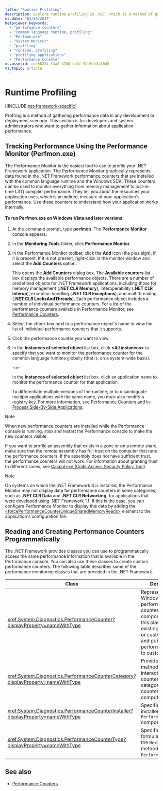 ```yaml
---
title: "Runtime Profiling"
description: Explore runtime profiling in .NET, which is a method of gathering performance data in any development or deployment scenario.
ms.date: "03/30/2017"
helpviewer_keywords:
  - "performance counters"
  - "common language runtime, profiling"
  - "Perfmon.exe"
  - "System Monitor"
  - "profiling"
  - "runtime, profiling"
  - "profiling applications"
  - "Performance Console"
ms.assetid: ccd68284-f3a8-47b8-bc3f-92e5fe3a1640
ms.topic: article
---
```

# Runtime Profiling

[!INCLUDE [net-framework-specific](../includes/net-framework-specific.md)]

Profiling is a method of gathering performance data in any development or deployment scenario. This section is for developers and system administrators who want to gather information about application performance.

## Tracking Performance Using the Performance Monitor (Perfmon.exe)

 The Performance Monitor is the easiest tool to use to profile your .NET Framework application. The Performance Monitor graphically represents data found in the .NET Framework performance counters that are installed with the common language runtime and the Windows SDK. These counters can be used to monitor everything from memory management to just-in-time (JIT) compiler performance. They tell you about the resources your application uses, which is an indirect measure of your application's performance. Use these counters to understand how your application works internally.

#### To run Perfmon.exe on Windows Vista and later versions

1. At the command prompt, type **perfmon**. The **Performance Monitor** console appears.

2. In the **Monitoring Tools** folder, click **Performance Monitor**.

3. In the Performance Monitor toolbar, click the **Add** icon (the plus sign), if it is present. If it is not present, right-click in the monitor window and select the **Add Counters** option.

     This opens the **Add Counters** dialog box. The **Available counters** list box displays the available performance objects. There are a number of predefined objects for .NET Framework applications, including those for memory management (**.NET CLR Memory**), interoperability (**.NET CLR Interop**), exception handling (**.NET CLR Exceptions**), and multithreading (**.NET CLR LocksAndThreads**). Each performance object includes a number of individual performance counters. For a list of the performance counters available in Performance Monitor, see [Performance Counters](performance-counters.md).

4. Select the check box next to a performance object's name to view the list of individual performance counters that it supports.

5. Click the performance counter you want to view.

6. In the **Instances of selected object** list box, click **\<All instances>** to specify that you want to monitor the performance counter for the common language runtime globally (that is, on a system-wide basis).

     -or-

     In the **Instances of selected object** list box, click an application name to monitor the performance counter for that application.

     To differentiate multiple versions of the runtime, or to disambiguate multiple applications with the same name, you must also modify a registry key. For more information, see [Performance Counters and In-Process Side-By-Side Applications](performance-counters-and-in-process-side-by-side-applications.md).

> [!NOTE]
> When new performance counters are installed while the Performance console is running, stop and restart the Performance console to make the new counters visible.

 If you want to profile an assembly that exists in a zone or on a remote share, make sure that the remote assembly has full trust on the computer that runs the performance counters. If the assembly does not have sufficient trust, the performance counters will not work. For information about granting trust to different zones, see [Caspol.exe (Code Access Security Policy Tool)](../tools/caspol-exe-code-access-security-policy-tool.md).

> [!NOTE]
> On systems on which the .NET Framework 4 is installed, the Performance Monitor may not display data for performance counters in some categories, such as **.NET CLR Data** and **.NET CLR Networking**, for applications that were developed using .NET Framework 1.1. If this is the case, you can configure Performance Monitor to display this data by adding the [\<forcePerformanceCounterUniqueSharedMemoryReads>](../configure-apps/file-schema/runtime/forceperformancecounteruniquesharedmemoryreads-element.md) element to the application's configuration file.

## Reading and Creating Performance Counters Programmatically

 The .NET Framework provides classes you can use to programmatically access the same performance information that is available in the Performance console. You can also use these classes to create custom performance counters. The following table describes some of the performance monitoring classes that are provided in the .NET Framework.

|Class|Description|
|-----------|-----------------|
|<xref:System.Diagnostics.PerformanceCounter?displayProperty=nameWithType>|Represents a Windows performance counter component. Use this class to read existing predefined or custom counters and publish (write) performance data to custom counters.|
|<xref:System.Diagnostics.PerformanceCounterCategory?displayProperty=nameWithType>|Provides several methods for interacting with counters and categories of counters on the computer.|
|<xref:System.Diagnostics.PerformanceCounterInstaller?displayProperty=nameWithType>|Specifies an installer for the `PerformanceCounter` component.|
|<xref:System.Diagnostics.PerformanceCounterType?displayProperty=nameWithType>|Specifies the formula to calculate the `NextValue` method for a `PerformanceCounter`.|

## See also

- [Performance Counters](performance-counters.md)
